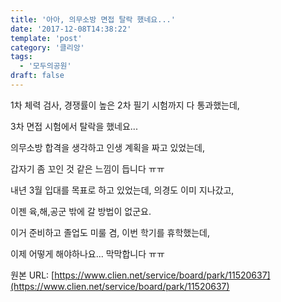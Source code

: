 ```yaml
---
title: '아아, 의무소방 면접 탈락 했네요...'
date: '2017-12-08T14:38:22'
template: 'post'
category: '클리앙'
tags: 
  - '모두의공원'
draft: false
---
```


1차 체력 검사, 경쟁률이 높은 2차 필기 시험까지 다 통과했는데,

  

3차 면접 시험에서 탈락을 했네요...

  

의무소방 합격을 생각하고 인생 계획을 짜고 있었는데, 

  

갑자기 좀 꼬인 것 같은 느낌이 듭니다 ㅠㅠ

  

내년 3월 입대를 목표로 하고 있었는데, 의경도 이미 지나갔고, 

  

이젠 육,해,공군 밖에 갈 방법이 없군요. 

  

이거 준비하고 졸업도 미룰 겸, 이번 학기를 휴학했는데,

  

이제 어떻게 해야하나요... 막막합니다 ㅠㅠ

원본 URL: [https://www.clien.net/service/board/park/11520637](https://www.clien.net/service/board/park/11520637)